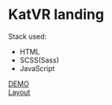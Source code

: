 # KatVR landing
Stack used:
- HTML
- SCSS(Sass)
- JavaScript

[DEMO]((https://denenergi.github.io/layout_KateVR/))<br />
[Layout](https://www.figma.com/file/Blpg4iapsI7fRqJeSp6DvK/KatVR-_FE-students?node-id=3495%3A38)
